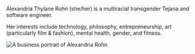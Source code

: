 Alexandria Thylane Rohn (she/her) is a multiracial transgender Tejana and software engineer.

Her interests include technology, philosophy, entrepreneurship, art (particularly film & fashion), mental health, gender, and fitness.

![A business portrait of Alexandria Rohn](https://github.com/alexathylane/alexathylane.github.io/assets/2986736/afb7bee8-1969-4e4f-8ca3-117d2552d85c)
